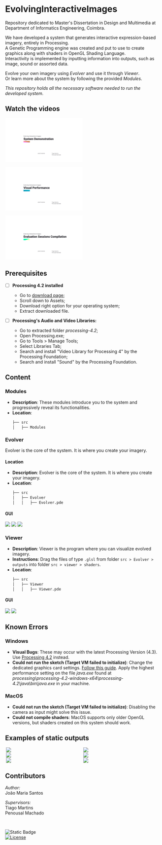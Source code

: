 # EvolvingInteractiveImages

Repository dedicated to Master's Dissertation in Design and Multimedia at Department of Informatics Engineering, Coimbra. 

We have developed a system that generates interactive expression-based imagery, entirely in Processing.  
A Genetic Programming engine was created and put to use to create graphics along with shaders in OpenGL Shading Language.  
Interactivity is implemented by inputting information into outputs, such as image, sound or assorted data.  

Evolve your own imagery using *Evolver* and use it through *Viewer*.  
Or learn more about the system by following the provided *Modules*.

*This repository holds all the necessary software needed to run the developed system.*

## Watch the videos

[<img src="GitMedia/demo_cover.png" width="50%">]()  


[<img src="GitMedia/visual_performance_cover.png" width="50%">](https://www.youtube.com/watch?v=_cYH_BOW8f8)  


[<img src="GitMedia/evaluation_compilation_cover.png" width="50%">](https://youtu.be/OE8MPBrM1KE?si=NDAiZZutvx5NqRxL)  


## Prerequisites

- [ ] **Processing 4.2 installed**
  - Go to [download page](https://github.com/benfry/processing4/releases/tag/processing-1292-4.2);
  - Scroll down to Assets;
  - Download right option for your operating system;
  - Extract downloaded file.

- [ ] **Processing's Audio and Video Libraries:**
  - Go to extracted folder *processing-4.2*;
  - Open Processing.exe;
  - Go to Tools > Manage Tools;
  - Select Libraries Tab;
  - Search and install "Video Library for Processing 4" by the Processing Foundation;
  - Search and install "Sound" by the Processing Foundation.

## Content

### Modules

- **Description**: These modules introduce you to the system and progressively reveal its functionalities.
- **Location**:
  ```plaintext
  ├── src
  │   ├── Modules

### Evolver

Evolver is the core of the system. It is where you create your imagery. 

#### Location

- **Description**: Evolver is the core of the system. It is where you create your imagery.
- **Location**:
  ```plaintext
  ├── src
  │   ├── Evolver
  │   │   ├── Evolver.pde

#### GUI

<img src="GitMedia/evolver_setup_screen.png" width="100%">
<img src="GitMedia/evolver_population_screen.png" width="100%">
<img src="GitMedia/evolver_individual_screen.png" width="100%">

### Viewer

- **Description**: Viewer is the program where you can visualize evolved imagery.
- **Instructions**: Drag the files of type  `.glsl` from folder `src > Evolver > outputs` into folder `src > viewer > shaders`.
- **Location**:
  ```plaintext
  ├── src
  │   ├── Viewer
  │   │   ├── Viewer.pde

#### GUI

<img src="GitMedia/viewer_settings_screen.png" width="100%">
<img src="GitMedia/viewer_individual_screen.png" width="100%">

## Known Errors

### Windows
- **Visual Bugs**: These may occur with the latest Processing Version (4.3). Use [Processing 4.2](https://github.com/benfry/processing4/releases/tag/processing-1292-4.2) instead.
- **Could not run the sketch (Target VM failed to initialize)**: Change the dedicated graphics card settings. [Follow this guide](https://pureinfotech.com/set-gpu-app-windows-10/). Apply the highest performance setting on the file *java.exe* found at *processing\processing-4.2-windows-x64\processing-4.2\java\bin\java.exe* in your machine.

### MacOS
- **Could not run the sketch (Target VM failed to initialize)**: Disabling the camera as input might solve this issue.
- **Could not compile shaders**: MacOS supports only older OpenGL versions, but shaders created on this system should work.

## Examples of static outputs

<div style="text-align: center;">
    <img src="GitMedia/img (1).png" width="49%" style="display: inline-block; vertical-align: top;">
    <img src="GitMedia/img (2).png" width="49%" style="display: inline-block; vertical-align: top;">
    <img src="GitMedia/img (3).png" width="49%" style="display: inline-block; vertical-align: top;">
    <img src="GitMedia/img (4).png" width="49%" style="display: inline-block; vertical-align: top;">
    <img src="GitMedia/img (5).png" width="49%" style="display: inline-block; vertical-align: top;">
    <img src="GitMedia/img (6).png" width="49%" style="display: inline-block; vertical-align: top;">
</div>

## Contributors

*Author:*  
João Maria Santos

*Supervisors:*  
Tiago Martins  
Penousal Machado

<br>

![Static Badge](https://img.shields.io/badge/Evolving-Interactive_Images-orange)  
[![License](https://img.shields.io/badge/License-Apache_2.0-blue.svg)](https://opensource.org/licenses/Apache-2.0)
